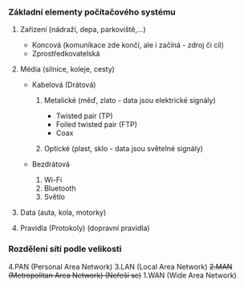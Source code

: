 ### Základní elementy počítačového systému

1. Zařízení (nádraží, depa, parkoviště,...)
	- Koncová (komunikace zde končí, ale i začíná - zdroj či cíl)
	- Zprostředkovatelská

2. Média (silnice, koleje, cesty)
	- Kabelová (Drátová)
		1. Metalické (měď, zlato - data jsou elektrické signály)
			- Twisted pair (TP)
			- Foiled twisted pair (FTP)
			- Coax
			
		2. Optické (plast, sklo - data jsou světelné signály)
		
	- Bezdrátová
		1. Wi-Fi
		2. Bluetooth
		3. Světlo
	 
3. Data (auta, kola, motorky)
4. Pravidla (Protokoly) (dopravní pravidla)

### Rozdělení sítí podle velikosti
4.PAN (Personal Area Network)
3.LAN (Local Area Network)
~~2.MAN (Metropolitan Area Network) (Neřeší se)~~
1.WAN (Wide Area Network)